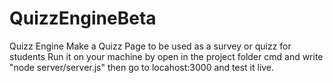 # QuizzEngineBeta
Quizz Engine Make a Quizz Page to be used as a survey or quizz for students
Run it on your machine by open in the project folder cmd and write "node server/server.js" then go to locahost:3000 and test it live.
